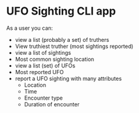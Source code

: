 
# UFO Sighting CLI app
As a user you can:
 - view a list (probably a set) of truthers
  - View truthiest truther (most sightings reported)
 - view a list of sightings
  - Most common sighting location
 - view a list (set) of UFOs
  - Most reported UFO
 - report a UFO sighting with many attributes
   - Location
   - Time
   - Encounter type
   - Duration of encounter
   
   
 
